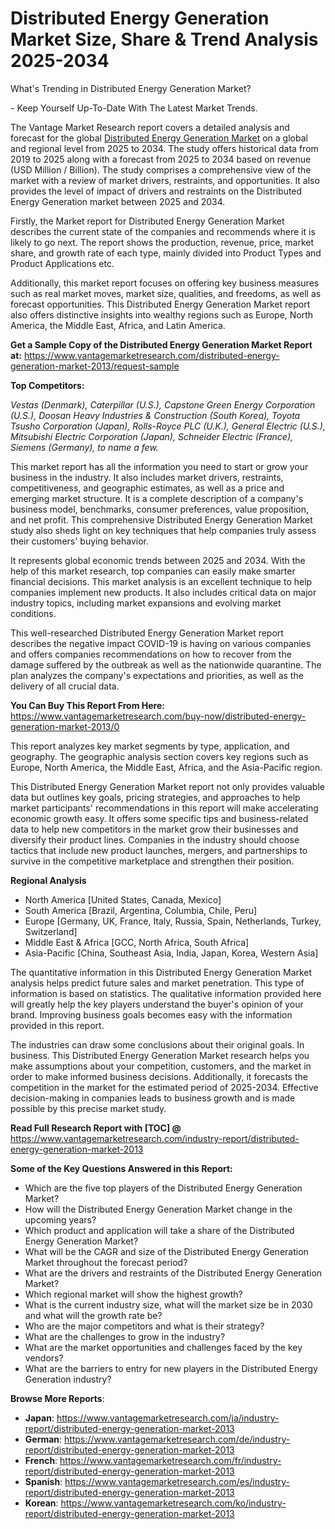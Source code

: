 <h1 bis_size="{&quot;x&quot;:20,&quot;y&quot;:20,&quot;w&quot;:1083,&quot;h&quot;:20,&quot;abs_x&quot;:126,&quot;abs_y&quot;:559}"><strong>Distributed Energy Generation Market Size, Share & Trend Analysis 2025-2034</strong></h1>

<p bis_size="{&quot;x&quot;:20,&quot;y&quot;:20,&quot;w&quot;:1083,&quot;h&quot;:20,&quot;abs_x&quot;:126,&quot;abs_y&quot;:559}">What&#39;s Trending in Distributed Energy Generation Market?</p>

<p bis_size="{&quot;x&quot;:20,&quot;y&quot;:53,&quot;w&quot;:1083,&quot;h&quot;:20,&quot;abs_x&quot;:126,&quot;abs_y&quot;:592}">- Keep Yourself Up-To-Date With The Latest Market Trends.</p>

<p bis_size="{&quot;x&quot;:20,&quot;y&quot;:87,&quot;w&quot;:1083,&quot;h&quot;:62,&quot;abs_x&quot;:126,&quot;abs_y&quot;:626}">The Vantage Market Research report covers a detailed analysis and forecast for the global <a bis_size="{&quot;x&quot;:61,&quot;y&quot;:22,&quot;w&quot;:115,&quot;h&quot;:15,&quot;abs_x&quot;:167,&quot;abs_y&quot;:561}" href="https://www.vantagemarketresearch.com/industry-report/distributed-energy-generation-market-2013">Distributed Energy Generation Market</a> on a global and regional level from 2025 to 2034. The study offers historical data from 2019 to 2025 along with a forecast from 2025 to 2034 based on revenue (USD Million / Billion). The study comprises a comprehensive view of the market with a review of market drivers, restraints, and opportunities. It also provides the level of impact of drivers and restraints on the Distributed Energy Generation market between 2025 and 2034.</p>

<p bis_size="{&quot;x&quot;:20,&quot;y&quot;:162,&quot;w&quot;:1083,&quot;h&quot;:41,&quot;abs_x&quot;:126,&quot;abs_y&quot;:701}">Firstly, the Market report for Distributed Energy Generation Market describes the current state of the companies and recommends where it is likely to go next. The report shows the production, revenue, price, market share, and growth rate of each type, mainly divided into Product Types and Product Applications etc.</p>

<p bis_size="{&quot;x&quot;:20,&quot;y&quot;:217,&quot;w&quot;:1083,&quot;h&quot;:41,&quot;abs_x&quot;:126,&quot;abs_y&quot;:756}">Additionally, this market report focuses on offering key business measures such as real market moves, market size, qualities, and freedoms, as well as forecast opportunities. This Distributed Energy Generation Market report also offers distinctive insights into wealthy regions such as Europe, North America, the Middle East, Africa, and Latin America.</p>

<p bis_size="{&quot;x&quot;:20,&quot;y&quot;:272,&quot;w&quot;:1083,&quot;h&quot;:20,&quot;abs_x&quot;:126,&quot;abs_y&quot;:811}"><strong bis_size="{&quot;x&quot;:20,&quot;y&quot;:274,&quot;w&quot;:348,&quot;h&quot;:15,&quot;abs_x&quot;:126,&quot;abs_y&quot;:813}">Get a Sample Copy of the Distributed Energy Generation Market Report at:</strong> <a bis_size="{&quot;x&quot;:371,&quot;y&quot;:274,&quot;w&quot;:33,&quot;h&quot;:15,&quot;abs_x&quot;:477,&quot;abs_y&quot;:813}" href="https://www.vantagemarketresearch.com/distributed-energy-generation-market-2013/request-sample">https://www.vantagemarketresearch.com/distributed-energy-generation-market-2013/request-sample</a></p>

<p bis_size="{&quot;x&quot;:20,&quot;y&quot;:305,&quot;w&quot;:1083,&quot;h&quot;:20,&quot;abs_x&quot;:126,&quot;abs_y&quot;:844}"><strong bis_size="{&quot;x&quot;:20,&quot;y&quot;:307,&quot;w&quot;:107,&quot;h&quot;:15,&quot;abs_x&quot;:126,&quot;abs_y&quot;:846}">Top Competitors:</strong></p>

<p bis_size="{&quot;x&quot;:20,&quot;y&quot;:339,&quot;w&quot;:1083,&quot;h&quot;:20,&quot;abs_x&quot;:126,&quot;abs_y&quot;:878}"><em>Vestas (Denmark), Caterpillar (U.S.), Capstone Green Energy Corporation (U.S.), Doosan Heavy Industries & Construction (South Korea), Toyota Tsusho Corporation (Japan), Rolls-Royce PLC (U.K.), General Electric (U.S.), Mitsubishi Electric Corporation (Japan), Schneider Electric (France), Siemens (Germany), to name a few.</em></p>

<p bis_size="{&quot;x&quot;:20,&quot;y&quot;:373,&quot;w&quot;:1083,&quot;h&quot;:62,&quot;abs_x&quot;:126,&quot;abs_y&quot;:912}">This market report has all the information you need to start or grow your business in the industry. It also includes market drivers, restraints, competitiveness, and geographic estimates, as well as a price and emerging market structure. It is a complete description of a company&#39;s business model, benchmarks, consumer preferences, value proposition, and net profit. This comprehensive Distributed Energy Generation Market study also sheds light on key techniques that help companies truly assess their customers&#39; buying behavior.</p>

<p bis_size="{&quot;x&quot;:20,&quot;y&quot;:448,&quot;w&quot;:1083,&quot;h&quot;:41,&quot;abs_x&quot;:126,&quot;abs_y&quot;:987}">It represents global economic trends between 2025 and 2034. With the help of this market research, top companies can easily make smarter financial decisions. This market analysis is an excellent technique to help companies implement new products. It also includes critical data on major industry topics, including market expansions and evolving market conditions.</p>

<p bis_size="{&quot;x&quot;:20,&quot;y&quot;:503,&quot;w&quot;:1083,&quot;h&quot;:41,&quot;abs_x&quot;:126,&quot;abs_y&quot;:1042}">This well-researched Distributed Energy Generation Market report describes the negative impact COVID-19 is having on various companies and offers companies recommendations on how to recover from the damage suffered by the outbreak as well as the nationwide quarantine. The plan analyzes the company&#39;s expectations and priorities, as well as the delivery of all crucial data.</p>

<p bis_size="{&quot;x&quot;:20,&quot;y&quot;:558,&quot;w&quot;:1083,&quot;h&quot;:20,&quot;abs_x&quot;:126,&quot;abs_y&quot;:1097}"><strong bis_size="{&quot;x&quot;:20,&quot;y&quot;:560,&quot;w&quot;:228,&quot;h&quot;:15,&quot;abs_x&quot;:126,&quot;abs_y&quot;:1099}">You Can Buy This Report From Here:</strong> <a bis_size="{&quot;x&quot;:252,&quot;y&quot;:560,&quot;w&quot;:48,&quot;h&quot;:15,&quot;abs_x&quot;:358,&quot;abs_y&quot;:1099}" href="https://www.vantagemarketresearch.com/buy-now/distributed-energy-generation-market-2013/0">https://www.vantagemarketresearch.com/buy-now/distributed-energy-generation-market-2013/0</a></p>

<p bis_size="{&quot;x&quot;:20,&quot;y&quot;:591,&quot;w&quot;:1083,&quot;h&quot;:41,&quot;abs_x&quot;:126,&quot;abs_y&quot;:1130}">This report analyzes key market segments by type, application, and geography. The geographic analysis section covers key regions such as Europe, North America, the Middle East, Africa, and the Asia-Pacific region.</p>

<p bis_size="{&quot;x&quot;:20,&quot;y&quot;:646,&quot;w&quot;:1083,&quot;h&quot;:62,&quot;abs_x&quot;:126,&quot;abs_y&quot;:1185}">This Distributed Energy Generation Market report not only provides valuable data but outlines key goals, pricing strategies, and approaches to help market participants&#39; recommendations in this report will make accelerating economic growth easy. It offers some specific tips and business-related data to help new competitors in the market grow their businesses and diversify their product lines. Companies in the industry should choose tactics that include new product launches, mergers, and partnerships to survive in the competitive marketplace and strengthen their position.</p>

<p bis_size="{&quot;x&quot;:20,&quot;y&quot;:721,&quot;w&quot;:1083,&quot;h&quot;:20,&quot;abs_x&quot;:126,&quot;abs_y&quot;:1260}"><strong bis_size="{&quot;x&quot;:20,&quot;y&quot;:723,&quot;w&quot;:111,&quot;h&quot;:15,&quot;abs_x&quot;:126,&quot;abs_y&quot;:1262}">Regional Analysis</strong></p>

<ul bis_size="{&quot;x&quot;:20,&quot;y&quot;:755,&quot;w&quot;:1083,&quot;h&quot;:103,&quot;abs_x&quot;:126,&quot;abs_y&quot;:1294}">
    <li bis_size="{&quot;x&quot;:60,&quot;y&quot;:755,&quot;w&quot;:1003,&quot;h&quot;:20,&quot;abs_x&quot;:166,&quot;abs_y&quot;:1294}">North America [United States, Canada, Mexico]</li>
    <li bis_size="{&quot;x&quot;:60,&quot;y&quot;:776,&quot;w&quot;:1003,&quot;h&quot;:20,&quot;abs_x&quot;:166,&quot;abs_y&quot;:1315}">South America [Brazil, Argentina, Columbia, Chile, Peru]</li>
    <li bis_size="{&quot;x&quot;:60,&quot;y&quot;:797,&quot;w&quot;:1003,&quot;h&quot;:20,&quot;abs_x&quot;:166,&quot;abs_y&quot;:1336}">Europe [Germany, UK, France, Italy, Russia, Spain, Netherlands, Turkey, Switzerland]</li>
    <li bis_size="{&quot;x&quot;:60,&quot;y&quot;:818,&quot;w&quot;:1003,&quot;h&quot;:20,&quot;abs_x&quot;:166,&quot;abs_y&quot;:1357}">Middle East &amp; Africa [GCC, North Africa, South Africa]</li>
    <li bis_size="{&quot;x&quot;:60,&quot;y&quot;:838,&quot;w&quot;:1003,&quot;h&quot;:20,&quot;abs_x&quot;:166,&quot;abs_y&quot;:1377}">Asia-Pacific [China, Southeast Asia, India, Japan, Korea, Western Asia]</li>
</ul>

<p bis_size="{&quot;x&quot;:20,&quot;y&quot;:872,&quot;w&quot;:1083,&quot;h&quot;:41,&quot;abs_x&quot;:126,&quot;abs_y&quot;:1411}">The quantitative information in this Distributed Energy Generation Market analysis helps predict future sales and market penetration. This type of information is based on statistics. The qualitative information provided here will greatly help the key players understand the buyer&#39;s opinion of your brand. Improving business goals becomes easy with the information provided in this report.</p>

<p bis_size="{&quot;x&quot;:20,&quot;y&quot;:927,&quot;w&quot;:1083,&quot;h&quot;:62,&quot;abs_x&quot;:126,&quot;abs_y&quot;:1466}">The industries can draw some conclusions about their original goals. In business. This Distributed Energy Generation Market research helps you make assumptions about your competition, customers, and the market in order to make informed business decisions. Additionally, it forecasts the competition in the market for the estimated period of 2025-2034. Effective decision-making in companies leads to business growth and is made possible by this precise market study.</p>

<p bis_size="{&quot;x&quot;:20,&quot;y&quot;:1002,&quot;w&quot;:1083,&quot;h&quot;:20,&quot;abs_x&quot;:126,&quot;abs_y&quot;:1541}"><strong bis_size="{&quot;x&quot;:20,&quot;y&quot;:1004,&quot;w&quot;:251,&quot;h&quot;:15,&quot;abs_x&quot;:126,&quot;abs_y&quot;:1543}">Read Full Research Report with [TOC] @</strong> <a bis_size="{&quot;x&quot;:275,&quot;y&quot;:1004,&quot;w&quot;:33,&quot;h&quot;:15,&quot;abs_x&quot;:381,&quot;abs_y&quot;:1543}" href="https://www.vantagemarketresearch.com/industry-report/distributed-energy-generation-market-2013">https://www.vantagemarketresearch.com/industry-report/distributed-energy-generation-market-2013</a></p>

<p bis_size="{&quot;x&quot;:20,&quot;y&quot;:1036,&quot;w&quot;:1083,&quot;h&quot;:20,&quot;abs_x&quot;:126,&quot;abs_y&quot;:1575}"><strong bis_size="{&quot;x&quot;:20,&quot;y&quot;:1038,&quot;w&quot;:326,&quot;h&quot;:15,&quot;abs_x&quot;:126,&quot;abs_y&quot;:1577}">Some of the Key Questions Answered in this Report: </strong></p>

<ul bis_size="{&quot;x&quot;:20,&quot;y&quot;:1070,&quot;w&quot;:1083,&quot;h&quot;:228,&quot;abs_x&quot;:126,&quot;abs_y&quot;:1609}">
    <li bis_size="{&quot;x&quot;:60,&quot;y&quot;:1070,&quot;w&quot;:1003,&quot;h&quot;:20,&quot;abs_x&quot;:166,&quot;abs_y&quot;:1609}">Which are the five top players of the Distributed Energy Generation Market?</li>
    <li bis_size="{&quot;x&quot;:60,&quot;y&quot;:1091,&quot;w&quot;:1003,&quot;h&quot;:20,&quot;abs_x&quot;:166,&quot;abs_y&quot;:1630}">How will the Distributed Energy Generation Market change in the upcoming years?</li>
    <li bis_size="{&quot;x&quot;:60,&quot;y&quot;:1111,&quot;w&quot;:1003,&quot;h&quot;:20,&quot;abs_x&quot;:166,&quot;abs_y&quot;:1650}">Which product and application will take a share of the Distributed Energy Generation Market?</li>
    <li bis_size="{&quot;x&quot;:60,&quot;y&quot;:1132,&quot;w&quot;:1003,&quot;h&quot;:20,&quot;abs_x&quot;:166,&quot;abs_y&quot;:1671}">What will be the CAGR and size of the Distributed Energy Generation Market throughout the forecast period?</li>
    <li bis_size="{&quot;x&quot;:60,&quot;y&quot;:1153,&quot;w&quot;:1003,&quot;h&quot;:20,&quot;abs_x&quot;:166,&quot;abs_y&quot;:1692}">What are the drivers and restraints of the Distributed Energy Generation Market?</li>
    <li bis_size="{&quot;x&quot;:60,&quot;y&quot;:1174,&quot;w&quot;:1003,&quot;h&quot;:20,&quot;abs_x&quot;:166,&quot;abs_y&quot;:1713}">Which regional market will show the highest growth?</li>
    <li bis_size="{&quot;x&quot;:60,&quot;y&quot;:1195,&quot;w&quot;:1003,&quot;h&quot;:20,&quot;abs_x&quot;:166,&quot;abs_y&quot;:1734}">What is the current industry size, what will the market size be in 2030 and what will the growth rate be?</li>
    <li bis_size="{&quot;x&quot;:60,&quot;y&quot;:1215,&quot;w&quot;:1003,&quot;h&quot;:20,&quot;abs_x&quot;:166,&quot;abs_y&quot;:1754}">Who are the major competitors and what is their strategy?</li>
    <li bis_size="{&quot;x&quot;:60,&quot;y&quot;:1236,&quot;w&quot;:1003,&quot;h&quot;:20,&quot;abs_x&quot;:166,&quot;abs_y&quot;:1775}">What are the challenges to grow in the industry?</li>
    <li bis_size="{&quot;x&quot;:60,&quot;y&quot;:1257,&quot;w&quot;:1003,&quot;h&quot;:20,&quot;abs_x&quot;:166,&quot;abs_y&quot;:1796}">What are the market opportunities and challenges faced by the key vendors?</li>
    <li bis_size="{&quot;x&quot;:60,&quot;y&quot;:1278,&quot;w&quot;:1003,&quot;h&quot;:20,&quot;abs_x&quot;:166,&quot;abs_y&quot;:1817}">What are the barriers to entry for new players in the Distributed Energy Generation industry?</li>
</ul>

<p bis_size="{&quot;x&quot;:20,&quot;y&quot;:2324,&quot;w&quot;:1064,&quot;h&quot;:20,&quot;abs_x&quot;:125,&quot;abs_y&quot;:2821}"><strong bis_size="{&quot;x&quot;:20,&quot;y&quot;:2326,&quot;w&quot;:134,&quot;h&quot;:15,&quot;abs_x&quot;:125,&quot;abs_y&quot;:2823}">Browse More Reports</strong>:</p>

<ul bis_size="{&quot;x&quot;:20,&quot;y&quot;:2358,&quot;w&quot;:1064,&quot;h&quot;:103,&quot;abs_x&quot;:125,&quot;abs_y&quot;:2855}">
    <li bis_size="{&quot;x&quot;:60,&quot;y&quot;:2358,&quot;w&quot;:984,&quot;h&quot;:20,&quot;abs_x&quot;:165,&quot;abs_y&quot;:2855}"><strong bis_size="{&quot;x&quot;:60,&quot;y&quot;:2360,&quot;w&quot;:37,&quot;h&quot;:15,&quot;abs_x&quot;:165,&quot;abs_y&quot;:2857}">Japan</strong>:&nbsp;<a bis_size="{&quot;x&quot;:104,&quot;y&quot;:2360,&quot;w&quot;:33,&quot;h&quot;:15,&quot;abs_x&quot;:209,&quot;abs_y&quot;:2857}" href="https://www.vantagemarketresearch.com/ja/industry-report/distributed-energy-generation-market-2013">https://www.vantagemarketresearch.com/ja/industry-report/distributed-energy-generation-market-2013</a></li>
    <li bis_size="{&quot;x&quot;:60,&quot;y&quot;:2379,&quot;w&quot;:984,&quot;h&quot;:20,&quot;abs_x&quot;:165,&quot;abs_y&quot;:2876}"><strong bis_size="{&quot;x&quot;:60,&quot;y&quot;:2381,&quot;w&quot;:49,&quot;h&quot;:15,&quot;abs_x&quot;:165,&quot;abs_y&quot;:2878}">German</strong>:&nbsp;<a bis_size="{&quot;x&quot;:116,&quot;y&quot;:2381,&quot;w&quot;:33,&quot;h&quot;:15,&quot;abs_x&quot;:221,&quot;abs_y&quot;:2878}" href="https://www.vantagemarketresearch.com/de/industry-report/distributed-energy-generation-market-2013">https://www.vantagemarketresearch.com/de/industry-report/distributed-energy-generation-market-2013</a></li>
    <li bis_size="{&quot;x&quot;:60,&quot;y&quot;:2400,&quot;w&quot;:984,&quot;h&quot;:20,&quot;abs_x&quot;:165,&quot;abs_y&quot;:2897}"><strong bis_size="{&quot;x&quot;:60,&quot;y&quot;:2402,&quot;w&quot;:43,&quot;h&quot;:15,&quot;abs_x&quot;:165,&quot;abs_y&quot;:2899}">French</strong>:&nbsp;<a bis_size="{&quot;x&quot;:110,&quot;y&quot;:2402,&quot;w&quot;:33,&quot;h&quot;:15,&quot;abs_x&quot;:215,&quot;abs_y&quot;:2899}" href="https://www.vantagemarketresearch.com/fr/industry-report/distributed-energy-generation-market-2013">https://www.vantagemarketresearch.com/fr/industry-report/distributed-energy-generation-market-2013</a></li>
    <li bis_size="{&quot;x&quot;:60,&quot;y&quot;:2420,&quot;w&quot;:984,&quot;h&quot;:20,&quot;abs_x&quot;:165,&quot;abs_y&quot;:2917}"><strong bis_size="{&quot;x&quot;:60,&quot;y&quot;:2422,&quot;w&quot;:50,&quot;h&quot;:15,&quot;abs_x&quot;:165,&quot;abs_y&quot;:2919}">Spanish</strong>:&nbsp;<a bis_size="{&quot;x&quot;:117,&quot;y&quot;:2422,&quot;w&quot;:33,&quot;h&quot;:15,&quot;abs_x&quot;:222,&quot;abs_y&quot;:2919}" href="https://www.vantagemarketresearch.com/es/industry-report/distributed-energy-generation-market-2013">https://www.vantagemarketresearch.com/es/industry-report/distributed-energy-generation-market-2013</a></li>
    <li bis_size="{&quot;x&quot;:60,&quot;y&quot;:2441,&quot;w&quot;:984,&quot;h&quot;:20,&quot;abs_x&quot;:165,&quot;abs_y&quot;:2938}"><strong bis_size="{&quot;x&quot;:60,&quot;y&quot;:2443,&quot;w&quot;:44,&quot;h&quot;:15,&quot;abs_x&quot;:165,&quot;abs_y&quot;:2940}">Korean</strong>:&nbsp;<a bis_size="{&quot;x&quot;:112,&quot;y&quot;:2443,&quot;w&quot;:33,&quot;h&quot;:15,&quot;abs_x&quot;:217,&quot;abs_y&quot;:2940}" href="https://www.vantagemarketresearch.com/ko/industry-report/distributed-energy-generation-market-2013">https://www.vantagemarketresearch.com/ko/industry-report/distributed-energy-generation-market-2013</a></li>
</ul>
